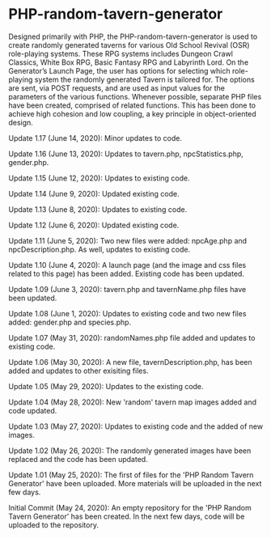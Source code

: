 # PHP-random-tavern-generator
Designed primarily with PHP, the PHP-random-tavern-generator is used to create randomly generated taverns for various Old School Revival (OSR) role-playing systems.  These RPG systems includes Dungeon Crawl Classics, White Box RPG, Basic Fantasy RPG and Labyrinth Lord.  On the Generator’s Launch Page, the user has options for selecting which role-playing system the randomly generated Tavern is tailored for.  The options are sent, via POST requests, and are used as input values for the parameters of the various functions.  Whenever possible, separate PHP files have been created, comprised of related functions.  This has been done to achieve high cohesion and low coupling, a key principle in object-oriented design.  

Update 1.17 (June 14, 2020): Minor updates to code.

Update 1.16 (June 13, 2020): Updates to tavern.php, npcStatistics.php, gender.php.

Update 1.15 (June 12, 2020): Updates to existing code.

Update 1.14 (June 9, 2020): Updated existing code.

Update 1.13 (June 8, 2020): Updates to existing code.

Update 1.12 (June 6, 2020): Updated existing code.

Update 1.11 (June 5, 2020): Two new files were added: npcAge.php and npcDescription.php.  As well, updates to existing code.

Update 1.10 (June 4, 2020): A launch page (and the image and css files related to this page) has been added.  Existing code has been updated.

Update 1.09 (June 3, 2020): tavern.php and tavernName.php files have been updated.

Update 1.08 (June 1, 2020): Updates to existing code and two new files added: gender.php and species.php.

Update 1.07 (May 31, 2020): randomNames.php file added and updates to existing code.

Update 1.06 (May 30, 2020): A new file, tavernDescription.php, has been added and updates to other exisiting files.

Update 1.05 (May 29, 2020): Updates to the existing code.

Update 1.04 (May 28, 2020): New 'random' tavern map images added and code updated.

Update 1.03 (May 27, 2020): Updates to existing code and the added of new images.

Update 1.02 (May 26, 2020): The randomly generated images have been replaced and the code has been updated.

Update 1.01 (May 25, 2020): The first of files for the 'PHP Random Tavern Generator' have been uploaded.  More materials will be uploaded in the next few days.

Initial Commit (May 24, 2020): An empty repository for the 'PHP Random Tavern Generator' has been created.  In the next few days, code will be uploaded to the repository.
